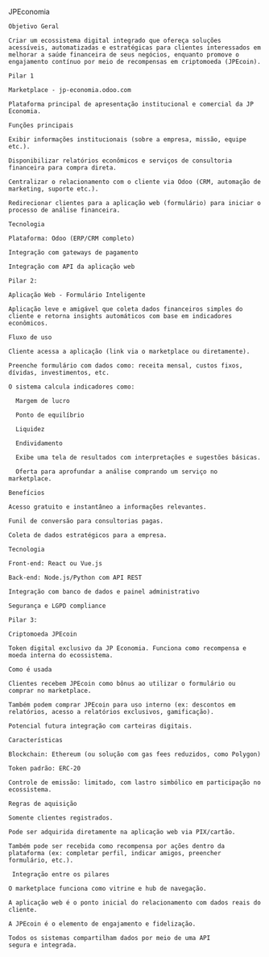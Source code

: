 JPEconomia

    Objetivo Geral

    Criar um ecossistema digital integrado que ofereça soluções acessíveis, automatizadas e estratégicas para clientes interessados em melhorar a saúde financeira de seus negócios, enquanto promove o engajamento contínuo por meio de recompensas em criptomoeda (JPEcoin).

    Pilar 1

    Marketplace - jp-economia.odoo.com

    Plataforma principal de apresentação institucional e comercial da JP Economia.

    Funções principais

    Exibir informações institucionais (sobre a empresa, missão, equipe etc.).

    Disponibilizar relatórios econômicos e serviços de consultoria financeira para compra direta.

    Centralizar o relacionamento com o cliente via Odoo (CRM, automação de marketing, suporte etc.).

    Redirecionar clientes para a aplicação web (formulário) para iniciar o processo de análise financeira.

    Tecnologia
    
    Plataforma: Odoo (ERP/CRM completo)
  
    Integração com gateways de pagamento

    Integração com API da aplicação web

    Pilar 2: 
    
    Aplicação Web - Formulário Inteligente

    Aplicação leve e amigável que coleta dados financeiros simples do cliente e retorna insights automáticos com base em indicadores econômicos.

    Fluxo de uso

    Cliente acessa a aplicação (link via o marketplace ou diretamente).

    Preenche formulário com dados como: receita mensal, custos fixos, dívidas, investimentos, etc.

    O sistema calcula indicadores como:

      Margem de lucro

      Ponto de equilíbrio

      Liquidez

      Endividamento

      Exibe uma tela de resultados com interpretações e sugestões básicas.

      Oferta para aprofundar a análise comprando um serviço no marketplace.

    Benefícios
  
    Acesso gratuito e instantâneo a informações relevantes.

    Funil de conversão para consultorias pagas.

    Coleta de dados estratégicos para a empresa.

    Tecnologia

    Front-end: React ou Vue.js

    Back-end: Node.js/Python com API REST

    Integração com banco de dados e painel administrativo

    Segurança e LGPD compliance

    Pilar 3: 
  
    Criptomoeda JPEcoin
    
    Token digital exclusivo da JP Economia. Funciona como recompensa e moeda interna do ecossistema.

    Como é usada

    Clientes recebem JPEcoin como bônus ao utilizar o formulário ou comprar no marketplace.

    Também podem comprar JPEcoin para uso interno (ex: descontos em relatórios, acesso a relatórios exclusivos, gamificação).

    Potencial futura integração com carteiras digitais.

    Características

    Blockchain: Ethereum (ou solução com gas fees reduzidos, como Polygon)

    Token padrão: ERC-20

    Controle de emissão: limitado, com lastro simbólico em participação no ecossistema.

    Regras de aquisição

    Somente clientes registrados.

    Pode ser adquirida diretamente na aplicação web via PIX/cartão.

    Também pode ser recebida como recompensa por ações dentro da plataforma (ex: completar perfil, indicar amigos, preencher formulário, etc.).

     Integração entre os pilares

    O marketplace funciona como vitrine e hub de navegação.

    A aplicação web é o ponto inicial do relacionamento com dados reais do cliente.

    A JPEcoin é o elemento de engajamento e fidelização.

    Todos os sistemas compartilham dados por meio de uma API segura e integrada.
